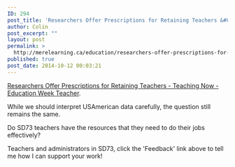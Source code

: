 ```yaml
---
ID: 294
post_title: 'Researchers Offer Prescriptions for Retaining Teachers &#8211; Teaching Now &#8211; Education Week Teacher'
author: Colin
post_excerpt: ""
layout: post
permalink: >
  http://merelearning.ca/education/researchers-offer-prescriptions-for-retaining-teachers-teaching-now-education-week-teacher/
published: true
post_date: 2014-10-12 00:03:21
---
```

<a href="http://blogs.edweek.org/teachers/teaching_now/2014/10/wrong_diagnosis_wrong_prescription_for_understaffing.html?utm_source=feedburner&amp;utm_medium=feed&amp;utm_campaign=Feed%3A+feedburner%2FTeachingNow+%28Teaching+Now%29">Researchers Offer Prescriptions for Retaining Teachers - Teaching Now - Education Week Teacher</a>.

While we should interpret USAmerican data carefully, the question still remains the same.

Do SD73 teachers have the resources that they need to do their jobs effectively?

Teachers and administrators in SD73, click the 'Feedback' link above to tell me how I can support your work!

&nbsp;